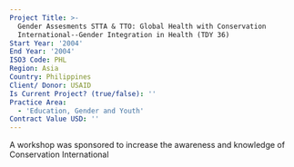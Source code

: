 ```yaml
---
Project Title: >-
  Gender Assesments STTA & TTO: Global Health with Conservation
  International--Gender Integration in Health (TDY 36)
Start Year: '2004'
End Year: '2004'
ISO3 Code: PHL
Region: Asia
Country: Philippines
Client/ Donor: USAID
Is Current Project? (true/false): ''
Practice Area:
  - 'Education, Gender and Youth'
Contract Value USD: ''
---
```

A workshop was sponsored to increase the awareness and knowledge of Conservation International